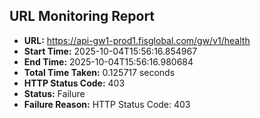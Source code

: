## URL Monitoring Report

- **URL:** https://api-gw1-prod1.fisglobal.com/gw/v1/health
- **Start Time:** 2025-10-04T15:56:16.854967
- **End Time:** 2025-10-04T15:56:16.980684
- **Total Time Taken:** 0.125717 seconds
- **HTTP Status Code:** 403
- **Status:** Failure
- **Failure Reason:** HTTP Status Code: 403
